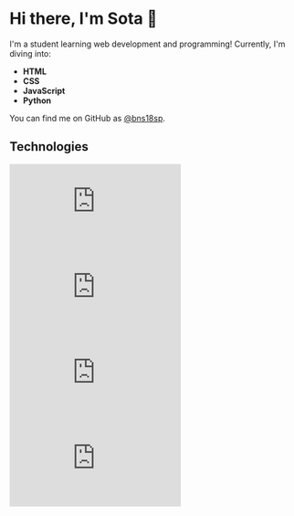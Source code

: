 # Hi there, I'm Sota 👋

I'm a student learning web development and programming! Currently, I'm diving into:

- **HTML**
- **CSS**
- **JavaScript**
- **Python**

You can find me on GitHub as [@bns18sp](https://github.com/bns18sp).

## Technologies

![HTML5](https://cdn.jsdelivr.net/npm/devicon@v2.15.1/devicon.min.css)
![CSS3](https://cdn.jsdelivr.net/npm/devicon@v2.15.1/devicon.min.css)
![JavaScript](https://cdn.jsdelivr.net/npm/devicon@v2.15.1/devicon.min.css)
![Python](https://cdn.jsdelivr.net/npm/devicon@v2.15.1/devicon.min.css)
